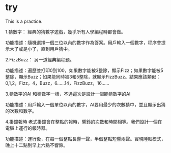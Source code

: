 # try
This is a practice.

1.猜數字：
經典的猜數字遊戲，幾乎所有人學編程時都會做。

功能描述：隨機選擇一個三位以內的數字作為答案。用戶輸入一個數字，程序會提示大了或是小了，直到用戶猜中。

2.FizzBuzz：
另一道經典編程題。

功能描述：遍歷並打印0到100，如果數字能被3整除，顯示Fizz；如果數字能被5整除，顯示Buzz；如果能同時被3和5整除，就顯示FizzBu​​zz。結果應該類似：0,1,2，Fizz，4，Buzz，6……14，FizzBuzz，16……

3.猜數字的AI
和猜數字一樣，不過這次是設計一個能猜數字的AI

功能描述：用戶輸入一個單位以內的數字，AI要用最少的次數猜中，並且顯示出猜的次數和數字。

4.掛鐘報時
老式掛鐘會在整點的報時，響鈴的次數和時間相等。我們設計一個在電腦上運行的報時器。

功能描述：運行後，在每一個整點長響一聲，半個整點短響兩聲。實現睡眠模式，晚上十二點到早上六點不響鈴。
